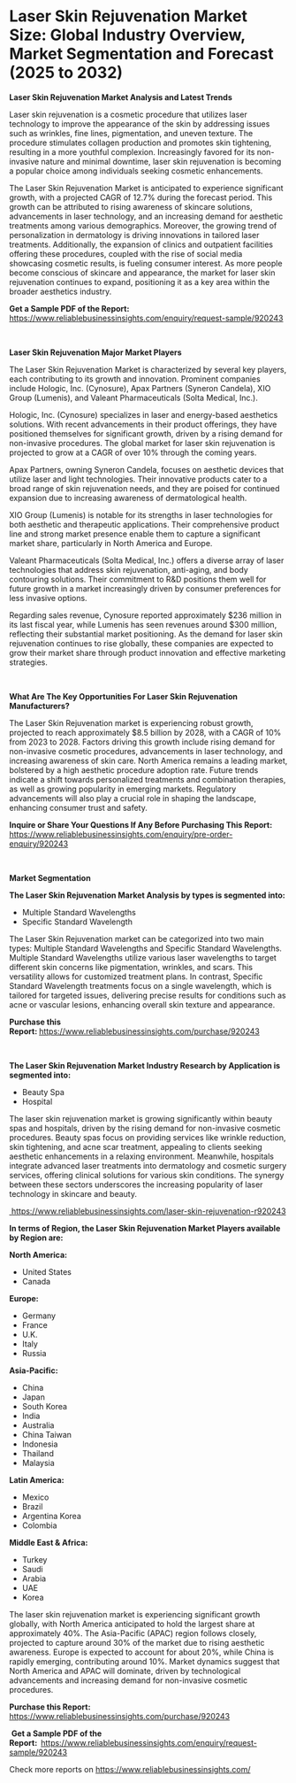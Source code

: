 <p><h1>Laser Skin Rejuvenation Market Size: Global Industry Overview, Market Segmentation and Forecast (2025 to 2032)</h1></p><p><strong>Laser Skin Rejuvenation Market Analysis and Latest Trends</strong></p>
<p><p>Laser skin rejuvenation is a cosmetic procedure that utilizes laser technology to improve the appearance of the skin by addressing issues such as wrinkles, fine lines, pigmentation, and uneven texture. The procedure stimulates collagen production and promotes skin tightening, resulting in a more youthful complexion. Increasingly favored for its non-invasive nature and minimal downtime, laser skin rejuvenation is becoming a popular choice among individuals seeking cosmetic enhancements.</p><p>The Laser Skin Rejuvenation Market is anticipated to experience significant growth, with a projected CAGR of 12.7% during the forecast period. This growth can be attributed to rising awareness of skincare solutions, advancements in laser technology, and an increasing demand for aesthetic treatments among various demographics. Moreover, the growing trend of personalization in dermatology is driving innovations in tailored laser treatments. Additionally, the expansion of clinics and outpatient facilities offering these procedures, coupled with the rise of social media showcasing cosmetic results, is fueling consumer interest. As more people become conscious of skincare and appearance, the market for laser skin rejuvenation continues to expand, positioning it as a key area within the broader aesthetics industry.</p></p>
<p><strong>Get a Sample PDF of the Report:&nbsp;</strong> <a href="https://www.reliablebusinessinsights.com/enquiry/request-sample/920243?utm_campaign=3359&utm_medium=2&utm_source=Github&utm_content=ia&utm_term=21032025&utm_id=laser-skin-rejuvenation">https://www.reliablebusinessinsights.com/enquiry/request-sample/920243</a></p>
<p>&nbsp;</p>
<p><strong>Laser Skin Rejuvenation Major Market Players</strong></p>
<p><p>The Laser Skin Rejuvenation Market is characterized by several key players, each contributing to its growth and innovation. Prominent companies include Hologic, Inc. (Cynosure), Apax Partners (Syneron Candela), XIO Group (Lumenis), and Valeant Pharmaceuticals (Solta Medical, Inc.).</p><p>Hologic, Inc. (Cynosure) specializes in laser and energy-based aesthetics solutions. With recent advancements in their product offerings, they have positioned themselves for significant growth, driven by a rising demand for non-invasive procedures. The global market for laser skin rejuvenation is projected to grow at a CAGR of over 10% through the coming years.</p><p>Apax Partners, owning Syneron Candela, focuses on aesthetic devices that utilize laser and light technologies. Their innovative products cater to a broad range of skin rejuvenation needs, and they are poised for continued expansion due to increasing awareness of dermatological health.</p><p>XIO Group (Lumenis) is notable for its strengths in laser technologies for both aesthetic and therapeutic applications. Their comprehensive product line and strong market presence enable them to capture a significant market share, particularly in North America and Europe.</p><p>Valeant Pharmaceuticals (Solta Medical, Inc.) offers a diverse array of laser technologies that address skin rejuvenation, anti-aging, and body contouring solutions. Their commitment to R&D positions them well for future growth in a market increasingly driven by consumer preferences for less invasive options.</p><p>Regarding sales revenue, Cynosure reported approximately $236 million in its last fiscal year, while Lumenis has seen revenues around $300 million, reflecting their substantial market positioning. As the demand for laser skin rejuvenation continues to rise globally, these companies are expected to grow their market share through product innovation and effective marketing strategies.</p></p>
<p>&nbsp;</p>
<p><strong>What Are The Key Opportunities For Laser Skin Rejuvenation Manufacturers?</strong></p>
<p><p>The Laser Skin Rejuvenation market is experiencing robust growth, projected to reach approximately $8.5 billion by 2028, with a CAGR of 10% from 2023 to 2028. Factors driving this growth include rising demand for non-invasive cosmetic procedures, advancements in laser technology, and increasing awareness of skin care. North America remains a leading market, bolstered by a high aesthetic procedure adoption rate. Future trends indicate a shift towards personalized treatments and combination therapies, as well as growing popularity in emerging markets. Regulatory advancements will also play a crucial role in shaping the landscape, enhancing consumer trust and safety.</p></p>
<p><strong>Inquire or Share Your Questions If Any Before Purchasing This Report:</strong> <a href="https://www.reliablebusinessinsights.com/enquiry/pre-order-enquiry/920243?utm_campaign=3359&utm_medium=2&utm_source=Github&utm_content=ia&utm_term=21032025&utm_id=laser-skin-rejuvenation">https://www.reliablebusinessinsights.com/enquiry/pre-order-enquiry/920243</a></p>
<p>&nbsp;</p>
<p><strong>Market Segmentation</strong></p>
<p><strong>The Laser Skin Rejuvenation Market Analysis by types is segmented into:</strong></p>
<p><ul><li>Multiple Standard Wavelengths</li><li>Specific Standard Wavelength</li></ul></p>
<p><p>The Laser Skin Rejuvenation market can be categorized into two main types: Multiple Standard Wavelengths and Specific Standard Wavelengths. Multiple Standard Wavelengths utilize various laser wavelengths to target different skin concerns like pigmentation, wrinkles, and scars. This versatility allows for customized treatment plans. In contrast, Specific Standard Wavelength treatments focus on a single wavelength, which is tailored for targeted issues, delivering precise results for conditions such as acne or vascular lesions, enhancing overall skin texture and appearance.</p></p>
<p><strong>Purchase this Report:&nbsp;</strong><a href="https://www.reliablebusinessinsights.com/purchase/920243?utm_campaign=3359&utm_medium=2&utm_source=Github&utm_content=ia&utm_term=21032025&utm_id=laser-skin-rejuvenation">https://www.reliablebusinessinsights.com/purchase/920243</a></p>
<p>&nbsp;</p>
<p><strong>The Laser Skin Rejuvenation Market Industry Research by Application is segmented into:</strong></p>
<p><ul><li>Beauty Spa</li><li>Hospital</li></ul></p>
<p><p>The laser skin rejuvenation market is growing significantly within beauty spas and hospitals, driven by the rising demand for non-invasive cosmetic procedures. Beauty spas focus on providing services like wrinkle reduction, skin tightening, and acne scar treatment, appealing to clients seeking aesthetic enhancements in a relaxing environment. Meanwhile, hospitals integrate advanced laser treatments into dermatology and cosmetic surgery services, offering clinical solutions for various skin conditions. The synergy between these sectors underscores the increasing popularity of laser technology in skincare and beauty.</p></p>
<p><a href="https://www.reliablebusinessinsights.com/laser-skin-rejuvenation-r920243?utm_campaign=3359&utm_medium=2&utm_source=Github&utm_content=ia&utm_term=21032025&utm_id=laser-skin-rejuvenation">&nbsp;https://www.reliablebusinessinsights.com/laser-skin-rejuvenation-r920243</a></p>
<p><strong>In terms of Region, the Laser Skin Rejuvenation Market Players available by Region are:</strong></p>
<p>
    <p> <strong> North America: </strong>
        <ul>
            <li>United States</li>
            <li>Canada</li>
        </ul>
        </p> 
    <p> <strong> Europe: </strong>
        <ul>
            <li>Germany</li>
            <li>France</li>
            <li>U.K.</li>
            <li>Italy</li>
            <li>Russia</li>
        </ul>
        </p> 
    <p> <strong> Asia-Pacific: </strong>
        <ul>
            <li>China</li>
            <li>Japan</li>
            <li>South Korea</li>
            <li>India</li>
            <li>Australia</li>
            <li>China Taiwan</li>
            <li>Indonesia</li>
            <li>Thailand</li>
            <li>Malaysia</li>
        </ul>
        </p> 
    <p> <strong> Latin America: </strong>
        <ul>
            <li>Mexico</li>
            <li>Brazil</li>
            <li>Argentina Korea</li>
            <li>Colombia</li>
        </ul>
        </p> 
    <p> <strong> Middle East & Africa: </strong>
        <ul>
            <li>Turkey</li>
            <li>Saudi</li>
            <li>Arabia</li>
            <li>UAE</li>
            <li>Korea</li>
        </ul>
    </p>
    </p>
<p><p>The laser skin rejuvenation market is experiencing significant growth globally, with North America anticipated to hold the largest share at approximately 40%. The Asia-Pacific (APAC) region follows closely, projected to capture around 30% of the market due to rising aesthetic awareness. Europe is expected to account for about 20%, while China is rapidly emerging, contributing around 10%. Market dynamics suggest that North America and APAC will dominate, driven by technological advancements and increasing demand for non-invasive cosmetic procedures.</p></p>
<p><strong>Purchase this Report: </strong><a href="https://www.reliablebusinessinsights.com/purchase/920243?utm_campaign=3359&utm_medium=2&utm_source=Github&utm_content=ia&utm_term=21032025&utm_id=laser-skin-rejuvenation">https://www.reliablebusinessinsights.com/purchase/920243</a></p>
<p>&nbsp;<strong>Get a Sample PDF of the Report:&nbsp;&nbsp;</strong><a href="https://www.reliablebusinessinsights.com/enquiry/request-sample/920243?utm_campaign=3359&utm_medium=2&utm_source=Github&utm_content=ia&utm_term=21032025&utm_id=laser-skin-rejuvenation">https://www.reliablebusinessinsights.com/enquiry/request-sample/920243</a></p>
<p><strong></strong></p>
<p>Check more reports on <a href="https://www.reliablebusinessinsights.com/?utm_campaign=3359&utm_medium=2&utm_source=Github&utm_content=ia&utm_term=21032025&utm_id=laser-skin-rejuvenation">https://www.reliablebusinessinsights.com/</a></p>